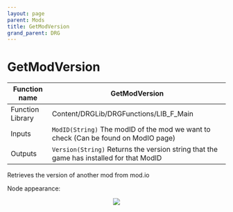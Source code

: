 ```yaml
---
layout: page
parent: Mods
title: GetModVersion
grand_parent: DRG
---
```


# GetModVersion

| Function name | GetModVersion |
| --- | --- |
| Function Library | Content/DRGLib/DRGFunctions/LIB_F_Main |
| Inputs | `ModID(String)` The modID of the mod we want to check (Can be found on ModIO page) |
| Outputs | `Version(String)` Returns the version string that the game has installed for that ModID |

Retrieves the version of another mod from mod.io

Node appearance: 
<p align="center">
<img src="https://github.com/SamsDRGMods/WikiMedia/blob/main/DRGLib/FullDocs/FunctionLibs/DRG/Mods/GetModVersionImage.png?raw=true">
</p>